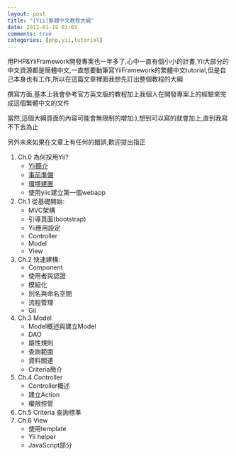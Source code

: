 ```yaml
---
layout: post
title: "[Yii]繁體中文教程大綱"
date: 2012-01-19 01:03
comments: true
categories: [php,yii,tutorial] 
---
```

用PHP&YiiFramework開發專案也一年多了,心中一直有個小小的計畫,Yii大部分的中文資源都是簡體中文,一直想要動筆寫YiiFramework的繁體中文tutorial,但是自己本身也有工作,所以在這篇文章裡面我想先訂出整個教程的大綱

撰寫方面,基本上我會參考官方英文版的教程加上我個人在開發專案上的經驗來完成這個繁體中文的文件

當然,這個大綱頁面的內容可能會無限制的增加:),想到可以寫的就會加上,直到我寫不下去為止

另外未來如果在文章上有任何的錯誤,歡迎提出指正

<!-- more -->
1. Ch.0 為何採用Yii?
	* [Yii簡介](/blog/2012/01/22/why-use-yii/)
	* [事前準備](/blog/2012/01/28/preparation/)
	* [環境建置](/blog/2012/02/09/yii-environment/)
	* 使用yiic建立第一個webapp
2. Ch.1 從基礎開始:
	* MVC架構
	* 引導頁面(bootstrap)
	* Yii應用設定
	* Controller
	* Model
	* View
3. Ch.2 快速建構:
	* Component
	* 使用者與認證
	* 模組化
	* 別名與命名空間
	* 流程管理
	* Gii
4. Ch.3 Model
	* Model概述與建立Model
	* DAO
	* 屬性規則
	* 查詢範圍
	* 資料關連
	* Criteria簡介
5. Ch.4 Controller
	* Controller概述
	* 建立Action
	* 權限控管
6. Ch.5 Criteria 查詢標準
7. Ch.6 View
	* 使用template
	* Yii helper
	* JavaScript部分
	